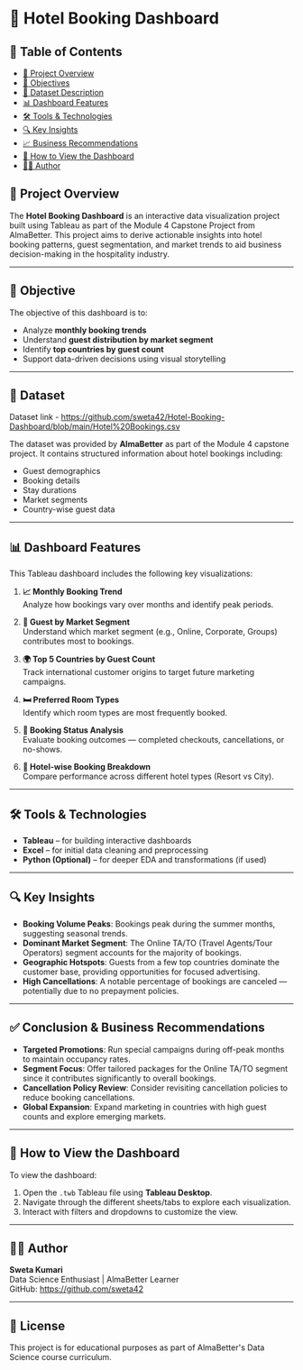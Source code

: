 # 🏨 Hotel Booking Dashboard

## 📘 Table of Contents
- [📌 Project Overview](#-project-overview)
- [🎯 Objectives](#-objectives)
- [📂 Dataset Description](#-dataset-description)
- [📊 Dashboard Features](#-dashboard-highlights)
- [🛠️ Tools & Technologies](#-tools--technologies)
- [🔍 Key Insights](#-key-insights)
- [📈 Business Recommendations](#-business-recommendations)
- [📎 How to View the Dashboard](#-how-to-view-the-dashboard)
- [🧑‍💻 Author](#-author)

## 📌 Project Overview

The **Hotel Booking Dashboard** is an interactive data visualization project built using Tableau as part of the Module 4 Capstone Project from AlmaBetter. This project aims to derive actionable insights into hotel booking patterns, guest segmentation, and market trends to aid business decision-making in the hospitality industry.

---

## 🎯 Objective

The objective of this dashboard is to:
- Analyze **monthly booking trends**
- Understand **guest distribution by market segment**
- Identify **top countries by guest count**
- Support data-driven decisions using visual storytelling

---

## 📂 Dataset

Dataset link - https://github.com/sweta42/Hotel-Booking-Dashboard/blob/main/Hotel%20Bookings.csv

The dataset was provided by **AlmaBetter** as part of the Module 4 capstone project. It contains structured information about hotel bookings including:
- Guest demographics
- Booking details
- Stay durations
- Market segments
- Country-wise guest data

---

## 📊 Dashboard Features

This Tableau dashboard includes the following key visualizations:

1. **📈 Monthly Booking Trend**  
   Analyze how bookings vary over months and identify peak periods.

2. **👥 Guest by Market Segment**  
   Understand which market segment (e.g., Online, Corporate, Groups) contributes most to bookings.

3. **🌍 Top 5 Countries by Guest Count**  
   Track international customer origins to target future marketing campaigns.

4. **🛏️ Preferred Room Types**  
   Identify which room types are most frequently booked.

5. **📅 Booking Status Analysis**  
   Evaluate booking outcomes — completed checkouts, cancellations, or no-shows.

6. **🏨 Hotel-wise Booking Breakdown**  
   Compare performance across different hotel types (Resort vs City).

---

## 🛠️ Tools & Technologies

- **Tableau** – for building interactive dashboards  
- **Excel** – for initial data cleaning and preprocessing  
- **Python (Optional)** – for deeper EDA and transformations (if used)

---

## 🔍 Key Insights

- **Booking Volume Peaks**: Bookings peak during the summer months, suggesting seasonal trends.
- **Dominant Market Segment**: The Online TA/TO (Travel Agents/Tour Operators) segment accounts for the majority of bookings.
- **Geographic Hotspots**: Guests from a few top countries dominate the customer base, providing opportunities for focused advertising.
- **High Cancellations**: A notable percentage of bookings are canceled — potentially due to no prepayment policies.

---

## ✅ Conclusion & Business Recommendations

- **Targeted Promotions**: Run special campaigns during off-peak months to maintain occupancy rates.
- **Segment Focus**: Offer tailored packages for the Online TA/TO segment since it contributes significantly to overall bookings.
- **Cancellation Policy Review**: Consider revisiting cancellation policies to reduce booking cancellations.
- **Global Expansion**: Expand marketing in countries with high guest counts and explore emerging markets.

---

## 📎 How to View the Dashboard

To view the dashboard:

1. Open the `.twb` Tableau file using **Tableau Desktop**.
2. Navigate through the different sheets/tabs to explore each visualization.
3. Interact with filters and dropdowns to customize the view.

---

## 👩‍💻 Author

**Sweta Kumari**  
Data Science Enthusiast | AlmaBetter Learner  
GitHub: https://github.com/sweta42

---

## 📄 License

This project is for educational purposes as part of AlmaBetter's Data Science course curriculum.

